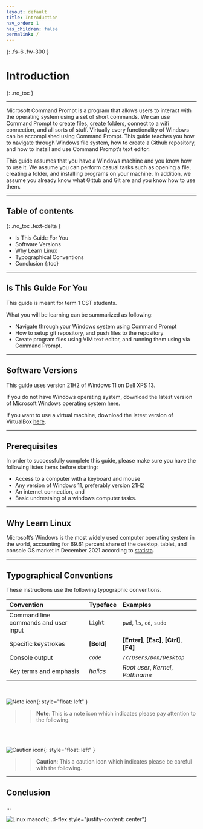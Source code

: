 ```yaml
---
layout: default
title: Introduction
nav_order: 1
has_children: false
permalink: /
---
```


{: .fs-6 .fw-300 }

# Introduction
{: .no_toc }

---

Microsoft Command Prompt is a program that allows users to interact with the operating system using a set of short commands. We can use Command Prompt to create files, create folders, connect to a wifi connection, and all sorts of stuff. Virtually every functionality of Windows can be accomplished using Command Prompt. This guide teaches you how to navigate through Windows file system, how to create a Github repository, and how to install and use Command Prompt’s text editor.

This guide assumes that you have a Windows machine and you know how to use it. We assume you can perform casual tasks such as opening a file, creating a folder, and installing programs on your machine. In addition, we assume you already know what Gittub and Git are and you know how to use them. 

---

## Table of contents
{: .no_toc .text-delta }
* Is This Guide For You
* Software Versions
* Why Learn Linux
* Typographical Conventions
* Conclusion
{:toc}

---

## Is This Guide For You

This guide is meant for term 1 CST students.

What you will be learning can be summarized as following:

* Navigate through your Windows system using Command Prompt
* How to setup git repository, and push files to the repository
* Create program files using VIM text editor, and running them using via Command Prompt.

---

## Software Versions

This guide uses version 21H2 of Windows 11 on Dell XPS 13. 

If you do not have Windows operating system, download the latest version of Microsoft Windows operating system [here](https://www.microsoft.com/en-ca/software-download/windows11). 

If you want to use a virtual machine, download the latest version of VirtualBox [here](https://developer.microsoft.com/en-us/windows/downloads/virtual-machines/).

---

## Prerequisites

In order to successfully complete this guide, please make sure you have the following listes items before starting:

- Access to a computer with a keyboard and mouse
- Any version of Windows 11, preferably version 21H2
- An internet connection, and
- Basic undrestaing of a windows computer tasks.

---

## Why Learn Linux
Microsoft’s Windows is the most widely used computer operating system in the world, accounting for 69.61 percent share of the desktop, tablet, and console OS market in December 2021 according to [statista](https://www.statista.com/statistics/268237/global-market-share-held-by-operating-systems-since-2009/).

---

## Typographical Conventions

These instructions use the following typographic conventions.

| Convention                           | Typeface      | Examples                                         |
| :----                                | :----         | :----                                            |
| Command line commands and user input |   ```Light``` |     ```pwd```, ```ls```, ```cd```, ```sudo```    |
| Specific keystrokes                  |   **[Bold]**  |     **[Enter]**, **[Esc]**, **[Ctrl]**, **[F4]** |
| Console output                       |   *`code`*    |     *`/c/Users/Don/Desktop`*                     |
| Key terms and emphasis               |   _Italics_   |     _Root user_, _Kernel_, _Pathname_            |

<br />

![Note icon](https://github.com/dl90/linux-basics/blob/gh-pages/docs/images/icons/note.png?raw=true "Note"){: style="float: left" }
>> **Note**: This is a note icon which indicates please pay attention to the following.
<br />
<br />

![Caution icon](https://github.com/dl90/linux-basics/blob/gh-pages/docs/images/icons/caution.png?raw=true "Caution"){: style="float: left" }
>> **Caution**: This a caution icon which indicates please be careful with the following.

---

## Conclusion
...

![Linux mascot](https://github.com/dl90/linux-basics/blob/gh-pages/docs/images/icons/tux.png?raw=true "Tux"){: .d-flex style="justify-content: center"}

